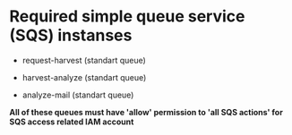 # Required simple queue service (SQS) instanses

* request-harvest (standart queue)

* harvest-analyze (standart queue)

* analyze-mail (standart queue)

**All of these queues must have 'allow' permission to 'all SQS actions' for SQS access related IAM account**